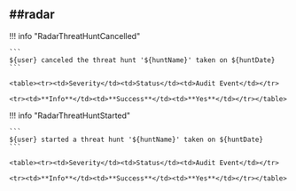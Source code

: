 ##radar
----

!!! info "RadarThreatHuntCancelled"

    ```
    ${user} canceled the threat hunt '${huntName}' taken on ${huntDate}
    ```

    <table><tr><td>Severity</td><td>Status</td><td>Audit Event</td></tr>

    <tr><td>**Info**</td><td>**Success**</td><td>**Yes**</td></tr></table>


!!! info "RadarThreatHuntStarted"

    ```
    ${user} started a threat hunt '${huntName}' taken on ${huntDate}
    ```

    <table><tr><td>Severity</td><td>Status</td><td>Audit Event</td></tr>

    <tr><td>**Info**</td><td>**Success**</td><td>**Yes**</td></tr></table>

